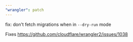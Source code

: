 ```yaml
---
"wrangler": patch
---
```


fix: don't fetch migrations when in `--dry-run` mode

Fixes https://github.com/cloudflare/wrangler2/issues/1038

